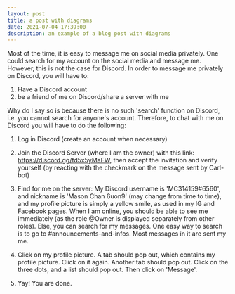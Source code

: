 ```yaml
---
layout: post
title: a post with diagrams
date: 2021-07-04 17:39:00
description: an example of a blog post with diagrams
---
```


Most of the time, it is easy to message me on social media privately. One could search for my account on the social media and message me. However, this is not the case for Discord. In order to message me privately on Discord, you will have to:

1. Have a Discord account
2. be a friend of me on Discord/share a server with me

Why do I say so is because there is no such 'search' function on Discord, i.e. you cannot search for anyone's account. Therefore, to chat with me on Discord you will have to do the following:

1. Log in Discord (create an account when necessary)

2. Join the Discord Server (where I am the owner) with this link: https://discord.gg/fd5x5yMaFW, then accept the invitation and verify yourself (by reacting with the checkmark on the message sent by Carl-bot)

3. Find for me on the server: My Discord username is 'MC314159#6560', and nickname is 'Mason Chan 6uon9' (may change from time to time), and my profile picture is simply a yellow smile, as used in my IG and Facebook pages. When I am online, you should be able to see me immediately (as the role @Owner is displayed separately from other roles). Else, you can search for my messages. One easy way to search is to go to #announcements-and-infos. Most messages in it are sent my me.

4. Click on my profile picture. A tab should pop out, which contains my profile picture. Click on it again. Another tab should pop out. Click on the three dots, and a list should pop out. Then click on 'Message'.

5. Yay! You are done. 
